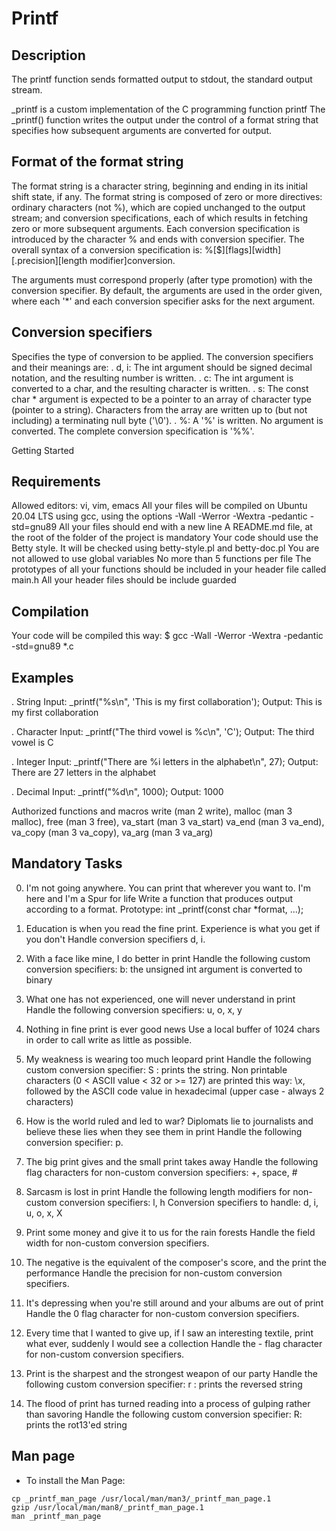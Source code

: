 # Printf

## Description

The printf function sends formatted output to stdout, the standard output stream.

_printf is a custom implementation of the C programming function printf
The _printf() function writes the output under the control of a format string that specifies how subsequent arguments are converted for output.

## Format of the format string

The format string is a character string, beginning and ending in its initial shift state, if any.
The format string is composed of zero or more directives: ordinary characters (not %), which are copied unchanged to the output stream;
and conversion specifications, each of which results in fetching zero or more subsequent arguments.
Each conversion specification is introduced by the character % and ends with conversion specifier.
The overall syntax of a conversion specification is: %[$][flags][width][.precision][length modifier]conversion.

The arguments must correspond properly (after type promotion) with the conversion specifier.
By default, the arguments are used in the order given, where each '*' and each conversion specifier asks for the next argument.


## Conversion specifiers

Specifies the type of conversion to be applied. The conversion specifiers and their meanings are:
   . d, i: The int argument should be signed decimal notation, and the resulting number is written.
   . c: The int argument is converted to a char, and the resulting character is written.
   . s: The const char * argument is expected to be a pointer to an array of character type (pointer to a string).
     Characters from the array are written up to (but not including) a terminating null byte ('\0').
   . %: A '%' is written. No argument is converted. The complete conversion specification is '%%'.


Getting Started

## Requirements

Allowed editors: vi, vim, emacs
All your files will be compiled on Ubuntu 20.04 LTS using gcc, using the options -Wall -Werror -Wextra -pedantic -std=gnu89
All your files should end with a new line
A README.md file, at the root of the folder of the project is mandatory
Your code should use the Betty style. It will be checked using betty-style.pl and betty-doc.pl
You are not allowed to use global variables
No more than 5 functions per file
The prototypes of all your functions should be included in your header file called main.h
All your header files should be include guarded


## Compilation

Your code will be compiled this way: $ gcc -Wall -Werror -Wextra -pedantic -std=gnu89 *.c


## Examples

. String
Input: _printf("%s\n", 'This is my first collaboration');
Output: This is my first collaboration

. Character
Input: _printf("The third vowel is  %c\n", 'C');
Output: The third vowel is C

. Integer
Input: _printf("There are %i letters in the alphabet\n", 27);
Output: There are 27 letters in the alphabet

. Decimal
Input: _printf("%d\n", 1000);
Output: 1000


Authorized functions and macros
write (man 2 write), malloc (man 3 malloc), free (man 3 free), va_start (man 3 va_start)
va_end (man 3 va_end), va_copy (man 3 va_copy), va_arg (man 3 va_arg)


## Mandatory Tasks

0. I'm not going anywhere. You can print that wherever you want to. I'm here and I'm a Spur for life
Write a function that produces output according to a format.
Prototype: int _printf(const char *format, ...);

1. Education is when you read the fine print. Experience is what you get if you don't
Handle conversion specifiers d, i.

2. With a face like mine, I do better in print
Handle the following custom conversion specifiers:
b: the unsigned int argument is converted to binary

3. What one has not experienced, one will never understand in print
Handle the following conversion specifiers: u, o, x, y

4. Nothing in fine print is ever good news
Use a local buffer of 1024 chars in order to call write as little as possible.

5. My weakness is wearing too much leopard print
Handle the following custom conversion specifier:
S : prints the string.
Non printable characters (0 < ASCII value < 32 or >= 127) are printed this way: \x,
followed by the ASCII code value in hexadecimal (upper case - always 2 characters)

6. How is the world ruled and led to war? Diplomats lie to journalists and believe these lies when they see them in print
Handle the following conversion specifier: p.

7. The big print gives and the small print takes away
Handle the following flag characters for non-custom conversion specifiers: +, space, #

8. Sarcasm is lost in print
Handle the following length modifiers for non-custom conversion specifiers: l, h
Conversion specifiers to handle: d, i, u, o, x, X

9. Print some money and give it to us for the rain forests
Handle the field width for non-custom conversion specifiers.

10. The negative is the equivalent of the composer's score, and the print the performance
Handle the precision for non-custom conversion specifiers.

11. It's depressing when you're still around and your albums are out of print
Handle the 0 flag character for non-custom conversion specifiers.

12. Every time that I wanted to give up, if I saw an interesting textile, print what ever, suddenly I would see a collection
Handle the - flag character for non-custom conversion specifiers.

13. Print is the sharpest and the strongest weapon of our party
Handle the following custom conversion specifier:
r : prints the reversed string

14. The flood of print has turned reading into a process of gulping rather than savoring
Handle the following custom conversion specifier:
R: prints the rot13'ed string

## Man page
- To install the Man Page:
```
cp _printf_man_page /usr/local/man/man3/_printf_man_page.1
gzip /usr/local/man/man8/_printf_man_page.1
man _printf_man_page
```
